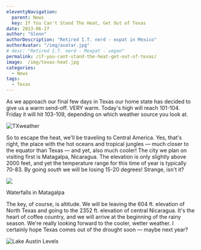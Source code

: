 ```yaml
---
eleventyNavigation:
  parent: News
  key: If You Can't Stand The Heat, Get Out of Texas
date: 2013-06-27
author: "Glenn"
authorDescription: "Retired I.T. nerd - expat in Mexico"
authorAvatar: "/img/avatar.jpg"
# desc: "Retired I.T. nerd - Mexpat - vegan"
permalink: /if-you-cant-stand-the-heat-get-out-of-texas/
image:  /img/texas-heat.jpg
categories:
  - News
tags:
  - Texas
---
```

As we approach our final few days in Texas our home state has decided to give us a warm send-off. VERY warm. Today's high will reach 101-104. Friday it will hit 103-109, depending on which weather source you look at.

![TXweather](https://vagabondians.com/wp-content/uploads/2013/06/TXweather.png)

So to escape the heat, we'll be traveling to Central America. Yes, that's right, the place with the hot oceans and tropical jungles &#8212; much closer to the equator than Texas &#8212; and yet, also much cooler! The city we plan on visiting first is Matagalpa, Nicaragua. The elevation is only slightly above 2000 feet, and yet the temperature range for this time of year is typically 70-83. By going *south* we will be losing 15-20 degrees! Strange, isn't it?

![](https://www.nicaragua-magazine.com/wp-content/uploads/2011/08/Best-Matagalpa-Attractions-Waterfall-shadow.jpg)

  <p class="wp-caption-text">
    Waterfalls in Matagalpa
  </p>

The key, of course, is altitude. We will be leaving the 604 ft. elevation of North Texas and going to the 2352 ft. elevation of central Nicaragua. It's the heart of coffee country, and we will arrive at the beginning of the rainy season. We're really looking forward to the cooler, wetter weather. I certainly hope Texas comes out of the drought soon &#8212; maybe next year?

![Lake Austin Levels](https://vagabondians.com/wp-content/uploads/2013/06/lakeaustin.jpeg)